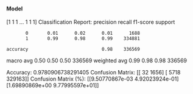 #### Model
[1 1 1 ... 1 1 1]
Classification Report:
              precision    recall  f1-score   support

           0       0.01      0.02      0.01      1688
           1       0.99      0.98      0.99    334881

    accuracy                           0.98    336569
   macro avg       0.50      0.50      0.50    336569
weighted avg       0.99      0.98      0.98    336569

Accuracy: 0.9780906738291405
Confusion Matrix:
[[    32   1656]
 [  5718 329163]]
Confusion Matrix (%):
[[9.50770867e-03 4.92023924e-01]
 [1.69890869e+00 9.77995597e+01]]
